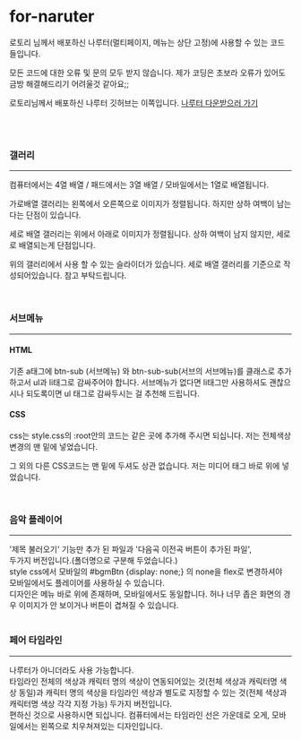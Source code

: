 # for-naruter
로토리 님께서 배포하신 나루터(멀티페이지, 메뉴는 상단 고정)에 사용할 수 있는 코드들입니다.

모든 코드에 대한 오류 및 문의 모두 받지 않습니다.
제가 코딩은 초보라 오류가 있어도 금방 해결해드리기 어려울것 같아요;;

로토리님께서 배포하신 나루터 깃허브는 이쪽입니다.
<a href="https://github.com/rotorri/naruter">나루터 다운받으러 가기</a>

<br><br>
<h3>갤러리</h3>
<hr>
<p>컴퓨터에서는 4열 배열 / 패드에서는 3열 배열 / 모바일에서는 1열로 배열됩니다.</p>
<p>가로배열 갤러리는 왼쪽에서 오른쪽으로 이미지가 정렬됩니다. 하지만 상하 여백이 남는다는 단점이 있습니다.</p>
<p>세로 배열 갤러리는 위에서 아래로 이미지가 정렬됩니다. 상하 여백이 남지 않지만, 세로로 배열되는게 단점입니다.</p>
<p>위의 갤러리에서 사용 할 수 있는 슬라이더가 있습니다. 세로 배열 갤러리를 기준으로 작성되어있습니다. 참고 부탁드립니다.</p>
<br>

<h3>서브메뉴</h3>
<hr>
<H4>HTML</H4>
  <p>기존 a태그에 btn-sub (서브메뉴) 와 btn-sub-sub(서브의 서브메뉴)를 클래스로 추가하고서
 ul과 li태그로 감싸주어야 합니다.
  서브메뉴가 없다면 li태그만 사용하셔도 괜찮으시나 되도록이면 ul 태그로 감싸두시는 걸 추천해 드립니다.</p>

  <H4>CSS</H4>
  <p>css는 style.css의 :root안의 코드는 같은 곳에 추가해 주시면 되십니다.
    저는 전체색상 변경의 맨 밑에 넣었습니다.</p>
  <p>그 외의 다른 CSS코드는 맨 밑에 두셔도 상관 없습니다. 
  저는 미디어 태그 바로 위에 넣었습니다.</p>

<br>

<h3>음악 플레이어</h3>
<hr>
'제목 불러오기' 기능만 추가 된 파일과 '다음곡 이전곡 버튼이 추가된 파일',
<BR>두가지 버전입니다.(폴더명으로 구분해 두었습니다.)
<BR> style css에서 모바일의
#bgmBtn {display: none;}
의 none을 flex로 변경하셔야 모바일에서도 플레이어를 사용하실 수 있습니다.
<BR>디자인은 메뉴 바로 위에 존재하며, 모바일에서도 동일합니다. 허나 너무 좁은 화면의 경우 이미지가 안 보이거나 버튼이 겹쳐질 수 있습니다.
<BR><BR>

<h3>페어 타임라인</h3>
<hr>
나루터가 아니더라도 사용 가능합니다.
<BR>타임라인 전체의 색상과 캐릭터 명의 색상이 연동되어있는 것(전체 색상과 캐릭터명 색상 동일)과 캐릭터 명의 색상을 타임라인 색상과 별도로 지정할 수 있는 것(전체 색상과 캐릭터명 색상 각각 지정 가능) 두가지 버전입니다.
<BR>
편하신 것으로 사용하시면 되십니다.
컴퓨터에서는 타임라인 선은 가운데로 오게, 모바일에서는 왼쪽으로 치우쳐져있는 디자인입니다.

